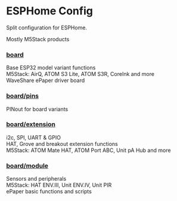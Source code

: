 # ESPHome Config
 
Split configuration for ESPHome.

Mostly M5Stack products

### [board](board)
Base ESP32 model variant functions  
M5Stack: AirQ, ATOM S3 Lite, ATOM S3R, CoreInk and more  
WaveShare ePaper driver board
 
### [board/pins](board/pins)
PINout for board variants

### [board/extension](board/extension)
i2c, SPI, UART & GPIO  
HAT, Grove and breakout extension functions  
M5Stack: ATOM Mate HAT, ATOM Port ABC, Unit pA Hub and more
 
### [board/module](board/module)
Sensors and peripherals  
M5Stack: HAT ENV.III, Unit ENV.IV, Unit PIR  
ePaper basic functions and scripts
